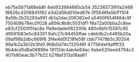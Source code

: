 eb75e5671d68eb8f
4eb933994685cb54
35236573911a2468
f8826c4206845f82
e3d2d56d010ed67b
0f5646fa5b1f1104
8a58c2b35293a991
db1a2dac206362ed
a5460f654f484c9f
750408b78ec0f028
a856c8b8c5031df1
f8a72a00bba2c8ee
e83cf2500f5fac8a
1fe9edade062200b
480c6bfc15597c95
d9591083e5c84301
9afc27c94455ffae
cdeb9b2c4485b20a
09af98b2dbc669f6
3f4e4d0f218fe58f
cbb77478b5c30204
99a1b2a3b12b3fd0
9fdb0d74c132048f
477564ef4affff33
9b4dcd5d8a06886e
19112dc4ab4e64ac
6ebe520eed4794c3
407b80eac3b77b22
b218af313a18aa61
